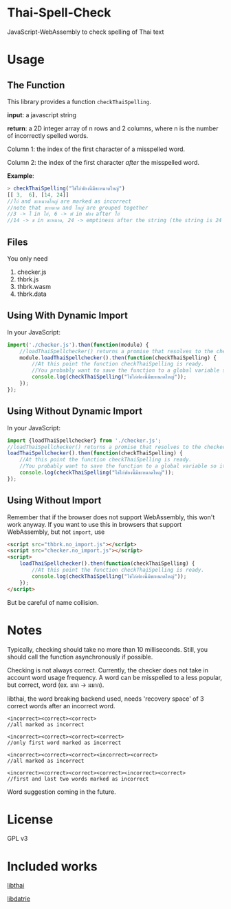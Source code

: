 # Thai-Spell-Check
JavaScript-WebAssembly to check spelling of Thai text

# Usage
## The Function
This library provides a function ```checkThaiSpelling```.

**input**: a javascript string

**return**: a 2D integer array of n rows and 2 columns, where n is the number of incorrectly spelled words.

Column 1: the index of the first character of a misspelled word.

Column 2: the index of the first character *after* the misspelled word.

**Example**:

```javascript
> checkThaiSpelling("ไข่ใก่ฟองนี้มีขะหนาดไหญ่")
[[ 3,  6], [14, 24]]
//ใก่ and ขะหนาดไหญ่ are marked as incorrect
//note that ขะหนาด and ไหญ่ are grouped together
//3 -> ใ in ใก่, 6 -> ฟ in ฟอง after ใก่
//14 -> ข in ขะหนาด, 24 -> emptiness after the string (the string is 24 letters long)

```


## Files
You only need
1. checker.js
2. thbrk.js
3. thbrk.wasm
4. thbrk.data



## Using With Dynamic Import
In your JavaScript:

```javascript
import('./checker.js').then(function(module) {
    //loadThaiSpellchecker() returns a promise that resolves to the checker function.
    module.loadThaiSpellchecker().then(function(checkThaiSpelling) {
        //At this point the function checkThaiSpelling is ready.
        //You probably want to save the function to a global variable so it can be called from outside this scope.
        console.log(checkThaiSpelling("ไข่ใก่ฟองนี้มีขะหนาดไหญ่"));
    });
});
```

## Using Without Dynamic Import
In your JavaScript:

```javascript
import {loadThaiSpellchecker} from './checker.js';
//loadThaiSpellchecker() returns a promise that resolves to the checker function.
loadThaiSpellchecker().then(function(checkThaiSpelling) {
    //At this point the function checkThaiSpelling is ready.
    //You probably want to save the function to a global variable so it can be called from outside this scope.
    console.log(checkThaiSpelling("ไข่ใก่ฟองนี้มีขะหนาดไหญ่"));
});
```

## Using Without Import
Remember that if the browser does not support WebAssembly, this won't work anyway.
If you want to use this in browsers that support WebAssembly, but not ```import```, use

```html
<script src="thbrk.no_import.js"></script>
<script src="checker.no_import.js"></script>
<script>
    loadThaiSpellchecker().then(function(checkThaiSpelling) {
        //At this point the function checkThaiSpelling is ready.
        console.log(checkThaiSpelling("ไข่ใก่ฟองนี้มีขะหนาดไหญ่"));
    });
</script>
```
But be careful of name collision.

# Notes
Typically, checking should take no more than 10 milliseconds. Still, you should call the function asynchronously if possible.

Checking is not always correct. Currently, the checker does not take in account word usage frequency. A word can be misspelled to a less popular, but correct, word (ex. มาก -> มมาก).

libthai, the word breaking backend used, needs 'recovery space' of 3 correct words after an incorrect word.

```
<incorrect><correct><correct>
//all marked as incorrect

<incorrect><correct><correct><correct>
//only first word marked as incorrect

<incorrect><correct><correct><incorrect><correct>
//all marked as incorrect

<incorrect><correct><correct><correct><incorrect><correct>
//first and last two words marked as incorrect
```


Word suggestion coming in the future.


# License
GPL v3

# Included works
[libthai](https://github.com/tlwg/libthai)

[libdatrie](https://github.com/tlwg/libdatrie)
